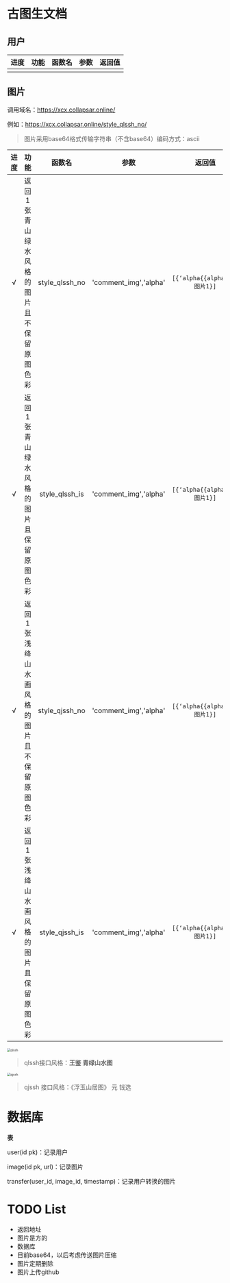 # 古图生文档



## 用户

| 进度 | 功能 | 函数名 | 参数 | 返回值 |
| ---- | ---- | ------ | ---- | ------ |
|      |      |        |      |        |



## 图片

调用域名：https://xcx.collapsar.online/

例如：https://xcx.collapsar.online/style_qlssh_no/

> 图片采用base64格式传输字符串（不含base64）编码方式：ascii

| 进度 |                             功能                             |     函数名     |     参数      |                            返回值                            | 方法 |
| :--: | :----------------------------------------------------------: | :------------: | :-----------: | :----------------------------------------------------------: | :--: |
|  √   | 返回1张青山绿水风格的图片且不保留原图色彩 | style_qlssh_no | 'comment_img','alpha' | `[{‘alpha{{alpha}}’:图片1}]` | post |
|  √   | 返回1张青山绿水风格的图片且保留原图色彩 | style_qlssh_is | 'comment_img','alpha' | `[{‘alpha{{alpha}}’:图片1}]` | post |
| √ | 返回1张浅绛山水画风格的图片且不保留原图色彩 | style_qjssh_no | 'comment_img','alpha' | `[{‘alpha{{alpha}}’:图片1}]` | post |
| √ | 返回1张浅绛山水画风格的图片且保留原图色彩 | style_qjssh_is | 'comment_img','alpha' | `[{‘alpha{{alpha}}’:图片1}]` | post |

<img src="https://cdn.jsdelivr.net/gh/Collapsar-G/image/img/20210206154613.jpg" alt="qlssh" style="zoom:50%;" />

> qlssh接口风格：**王鉴 青绿山水图**

<img src="https://cdn.jsdelivr.net/gh/Collapsar-G/image/img/20210206172259.jpg" alt="qjssh" style="zoom:50%;" />

> qjssh 接口风格：《浮玉山居图》 元 钱选



# 数据库

**表**

user(id pk)：记录用户

image(id  pk, url)：记录图片

transfer(user_id, image_id, timestamp)：记录用户转换的图片



# TODO List

+ 返回地址
+ 图片是方的
+ 数据库
+ 目前base64，以后考虑传送图片压缩
+ 图片定期删除
+ 图片上传github

